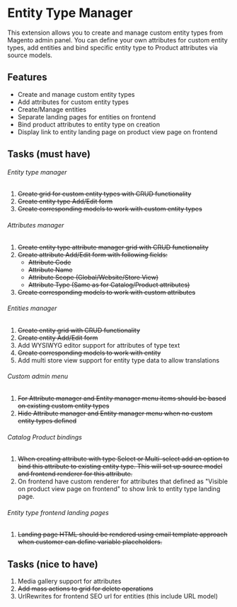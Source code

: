 Entity Type Manager
===================

This extension allows you to create and manage custom entity types from Magento admin panel.
You can define your own attributes for custom entity types, add entities and bind specific
entity type to Product attributes via source models.

Features
--------

* Create and manage custom entity types
* Add attributes for custom entity types
* Create/Manage entities
* Separate landing pages for entities on frontend
* Bind product attributes to entity type on creation
* Display link to entity landing page on product view page on frontend


Tasks (must have)
-----------------

###### Entity type manager
1. <del>Create grid for custom entity types with CRUD functionality</del>
2. <del>Create entity type Add/Edit form</del>
3. <del>Create corresponding models to work with custom entity types</del>

###### Attributes manager
1. <del>Create entity type attribute manager grid with CRUD functionality</del>
2. <del>Create attribute Add/Edit form with following fields:</del>
    * <del>Attribute Code</del>
    * <del>Attribute Name</del>
    * <del>Attribute Scope (Global/Website/Store View)</del>
    * <del>Attribute Type (Same as for Catalog/Product attributes)</del>
3. <del>Create corresponding models to work with custom attributes</del>

###### Entities manager
1. <del>Create entity grid with CRUD functionality</del>
2. <del>Create entity Add/Edit form</del>
3. Add WYSIWYG editor support for attributes of type text
4. <del>Create corresponding models to work with entity</del>
5. Add multi store view support for entity type data to allow translations

###### Custom admin menu
1. <del>For Attribute manager and Entity manager menu items should be based on existing custom entity types</del>
2. <del>Hide Attribute manager and Entity manager menu when no custom entity types defined</del>

###### Catalog Product bindings
1. <del>When creating attribute with type Select or Multi-select add an option to bind this attribute to existing entity type.
This will set up source model and frontend renderer for this attribute.<del>
2. On frontend have custom renderer for attributes that defined as "Visible on product view page on frontend" to show
link to entity type landing page.

###### Entity type frontend landing pages
1. <del>Landing page HTML should be rendered using email template approach when customer can define variable placeholders.</del>

Tasks (nice to have)
--------------------

1. Media gallery support for attributes
2. <del>Add mass actions to grid for delete operations</del>
3. UrlRewrites for frontend SEO url for entities (this include URL model)